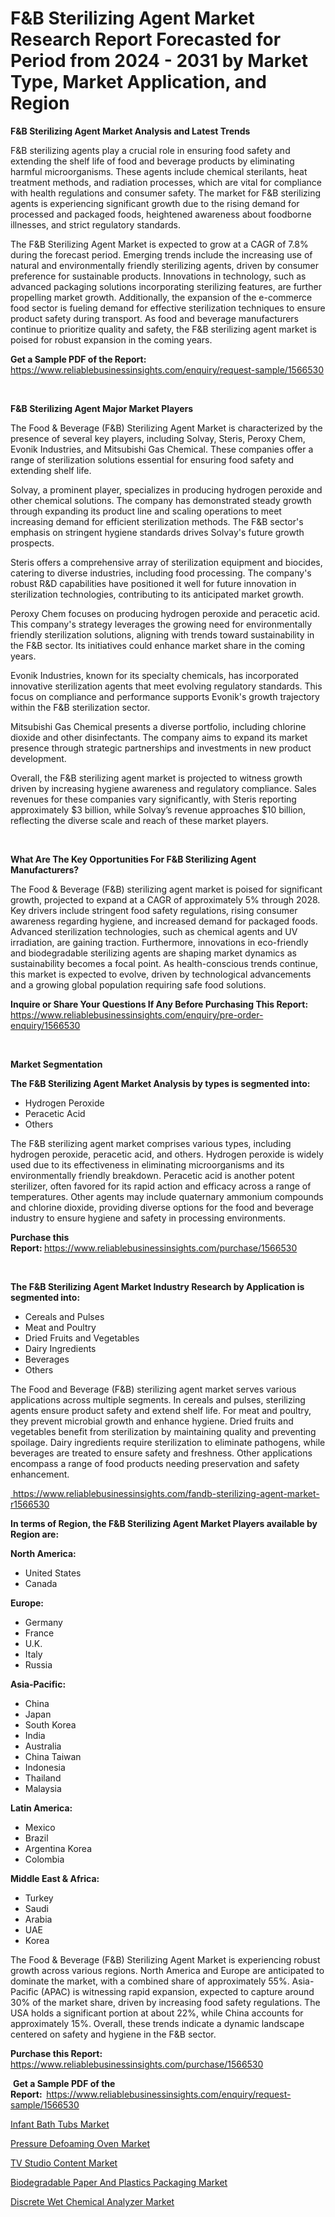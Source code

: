 <p><h1>F&B Sterilizing Agent Market Research Report Forecasted for Period from 2024 -  2031 by Market Type, Market Application, and Region</h1></p><p><strong>F&B Sterilizing Agent Market Analysis and Latest Trends</strong></p>
<p><p>F&B sterilizing agents play a crucial role in ensuring food safety and extending the shelf life of food and beverage products by eliminating harmful microorganisms. These agents include chemical sterilants, heat treatment methods, and radiation processes, which are vital for compliance with health regulations and consumer safety. The market for F&B sterilizing agents is experiencing significant growth due to the rising demand for processed and packaged foods, heightened awareness about foodborne illnesses, and strict regulatory standards.</p><p>The F&B Sterilizing Agent Market is expected to grow at a CAGR of 7.8% during the forecast period. Emerging trends include the increasing use of natural and environmentally friendly sterilizing agents, driven by consumer preference for sustainable products. Innovations in technology, such as advanced packaging solutions incorporating sterilizing features, are further propelling market growth. Additionally, the expansion of the e-commerce food sector is fueling demand for effective sterilization techniques to ensure product safety during transport. As food and beverage manufacturers continue to prioritize quality and safety, the F&B sterilizing agent market is poised for robust expansion in the coming years.</p></p>
<p><strong>Get a Sample PDF of the Report:&nbsp;</strong> <a href="https://www.reliablebusinessinsights.com/enquiry/request-sample/1566530?utm_campaign=1091&utm_medium=2&utm_source=Github&utm_content=ia&utm_term=29102024&utm_id=fb-sterilizing-agent">https://www.reliablebusinessinsights.com/enquiry/request-sample/1566530</a></p>
<p>&nbsp;</p>
<p><strong>F&B Sterilizing Agent Major Market Players</strong></p>
<p><p>The Food & Beverage (F&B) Sterilizing Agent Market is characterized by the presence of several key players, including Solvay, Steris, Peroxy Chem, Evonik Industries, and Mitsubishi Gas Chemical. These companies offer a range of sterilization solutions essential for ensuring food safety and extending shelf life.</p><p>Solvay, a prominent player, specializes in producing hydrogen peroxide and other chemical solutions. The company has demonstrated steady growth through expanding its product line and scaling operations to meet increasing demand for efficient sterilization methods. The F&B sector's emphasis on stringent hygiene standards drives Solvay's future growth prospects.</p><p>Steris offers a comprehensive array of sterilization equipment and biocides, catering to diverse industries, including food processing. The company's robust R&D capabilities have positioned it well for future innovation in sterilization technologies, contributing to its anticipated market growth.</p><p>Peroxy Chem focuses on producing hydrogen peroxide and peracetic acid. This company's strategy leverages the growing need for environmentally friendly sterilization solutions, aligning with trends toward sustainability in the F&B sector. Its initiatives could enhance market share in the coming years.</p><p>Evonik Industries, known for its specialty chemicals, has incorporated innovative sterilization agents that meet evolving regulatory standards. This focus on compliance and performance supports Evonik's growth trajectory within the F&B sterilization sector.</p><p>Mitsubishi Gas Chemical presents a diverse portfolio, including chlorine dioxide and other disinfectants. The company aims to expand its market presence through strategic partnerships and investments in new product development.</p><p>Overall, the F&B sterilizing agent market is projected to witness growth driven by increasing hygiene awareness and regulatory compliance. Sales revenues for these companies vary significantly, with Steris reporting approximately $3 billion, while Solvay’s revenue approaches $10 billion, reflecting the diverse scale and reach of these market players.</p></p>
<p>&nbsp;</p>
<p><strong>What Are The Key Opportunities For F&B Sterilizing Agent Manufacturers?</strong></p>
<p><p>The Food & Beverage (F&B) sterilizing agent market is poised for significant growth, projected to expand at a CAGR of approximately 5% through 2028. Key drivers include stringent food safety regulations, rising consumer awareness regarding hygiene, and increased demand for packaged foods. Advanced sterilization technologies, such as chemical agents and UV irradiation, are gaining traction. Furthermore, innovations in eco-friendly and biodegradable sterilizing agents are shaping market dynamics as sustainability becomes a focal point. As health-conscious trends continue, this market is expected to evolve, driven by technological advancements and a growing global population requiring safe food solutions.</p></p>
<p><strong>Inquire or Share Your Questions If Any Before Purchasing This Report:</strong> <a href="https://www.reliablebusinessinsights.com/enquiry/pre-order-enquiry/1566530?utm_campaign=1091&utm_medium=2&utm_source=Github&utm_content=ia&utm_term=29102024&utm_id=fb-sterilizing-agent">https://www.reliablebusinessinsights.com/enquiry/pre-order-enquiry/1566530</a></p>
<p>&nbsp;</p>
<p><strong>Market Segmentation</strong></p>
<p><strong>The F&B Sterilizing Agent Market Analysis by types is segmented into:</strong></p>
<p><ul><li>Hydrogen Peroxide</li><li>Peracetic Acid</li><li>Others</li></ul></p>
<p><p>The F&B sterilizing agent market comprises various types, including hydrogen peroxide, peracetic acid, and others. Hydrogen peroxide is widely used due to its effectiveness in eliminating microorganisms and its environmentally friendly breakdown. Peracetic acid is another potent sterilizer, often favored for its rapid action and efficacy across a range of temperatures. Other agents may include quaternary ammonium compounds and chlorine dioxide, providing diverse options for the food and beverage industry to ensure hygiene and safety in processing environments.</p></p>
<p><strong>Purchase this Report:&nbsp;</strong><a href="https://www.reliablebusinessinsights.com/purchase/1566530?utm_campaign=1091&utm_medium=2&utm_source=Github&utm_content=ia&utm_term=29102024&utm_id=fb-sterilizing-agent">https://www.reliablebusinessinsights.com/purchase/1566530</a></p>
<p>&nbsp;</p>
<p><strong>The F&B Sterilizing Agent Market Industry Research by Application is segmented into:</strong></p>
<p><ul><li>Cereals and Pulses</li><li>Meat and Poultry</li><li>Dried Fruits and Vegetables</li><li>Dairy Ingredients</li><li>Beverages</li><li>Others</li></ul></p>
<p><p>The Food and Beverage (F&B) sterilizing agent market serves various applications across multiple segments. In cereals and pulses, sterilizing agents ensure product safety and extend shelf life. For meat and poultry, they prevent microbial growth and enhance hygiene. Dried fruits and vegetables benefit from sterilization by maintaining quality and preventing spoilage. Dairy ingredients require sterilization to eliminate pathogens, while beverages are treated to ensure safety and freshness. Other applications encompass a range of food products needing preservation and safety enhancement.</p></p>
<p><a href="https://www.reliablebusinessinsights.com/fandb-sterilizing-agent-market-r1566530?utm_campaign=1091&utm_medium=2&utm_source=Github&utm_content=ia&utm_term=29102024&utm_id=fb-sterilizing-agent">&nbsp;https://www.reliablebusinessinsights.com/fandb-sterilizing-agent-market-r1566530</a></p>
<p><strong>In terms of Region, the F&B Sterilizing Agent Market Players available by Region are:</strong></p>
<p>
    <p> <strong> North America: </strong>
        <ul>
            <li>United States</li>
            <li>Canada</li>
        </ul>
        </p> 
    <p> <strong> Europe: </strong>
        <ul>
            <li>Germany</li>
            <li>France</li>
            <li>U.K.</li>
            <li>Italy</li>
            <li>Russia</li>
        </ul>
        </p> 
    <p> <strong> Asia-Pacific: </strong>
        <ul>
            <li>China</li>
            <li>Japan</li>
            <li>South Korea</li>
            <li>India</li>
            <li>Australia</li>
            <li>China Taiwan</li>
            <li>Indonesia</li>
            <li>Thailand</li>
            <li>Malaysia</li>
        </ul>
        </p> 
    <p> <strong> Latin America: </strong>
        <ul>
            <li>Mexico</li>
            <li>Brazil</li>
            <li>Argentina Korea</li>
            <li>Colombia</li>
        </ul>
        </p> 
    <p> <strong> Middle East & Africa: </strong>
        <ul>
            <li>Turkey</li>
            <li>Saudi</li>
            <li>Arabia</li>
            <li>UAE</li>
            <li>Korea</li>
        </ul>
    </p>
    </p>
<p><p>The Food & Beverage (F&B) Sterilizing Agent Market is experiencing robust growth across various regions. North America and Europe are anticipated to dominate the market, with a combined share of approximately 55%. Asia-Pacific (APAC) is witnessing rapid expansion, expected to capture around 30% of the market share, driven by increasing food safety regulations. The USA holds a significant portion at about 22%, while China accounts for approximately 15%. Overall, these trends indicate a dynamic landscape centered on safety and hygiene in the F&B sector.</p></p>
<p><strong>Purchase this Report: </strong><a href="https://www.reliablebusinessinsights.com/purchase/1566530?utm_campaign=1091&utm_medium=2&utm_source=Github&utm_content=ia&utm_term=29102024&utm_id=fb-sterilizing-agent">https://www.reliablebusinessinsights.com/purchase/1566530</a></p>
<p>&nbsp;<strong>Get a Sample PDF of the Report:&nbsp;&nbsp;</strong><a href="https://www.reliablebusinessinsights.com/enquiry/request-sample/1566530?utm_campaign=1091&utm_medium=2&utm_source=Github&utm_content=ia&utm_term=29102024&utm_id=fb-sterilizing-agent">https://www.reliablebusinessinsights.com/enquiry/request-sample/1566530</a></p>
<p><strong></strong></p>
<p><p><a href="https://www.linkedin.com/pulse/infant-bath-tubs-market-size-growth-trends-statistics-forecasts-rp1ec?utm_campaign=1091&utm_medium=2&utm_source=Github&utm_content=ia&utm_term=29102024&utm_id=fb-sterilizing-agent">Infant Bath Tubs Market</a></p><p><a href="https://issuu.com/reportprime-2/docs/pressure-defoaming-oven-market-size_3fecf9f1f4ea43?utm_campaign=1091&utm_medium=2&utm_source=Github&utm_content=ia&utm_term=29102024&utm_id=fb-sterilizing-agent">Pressure Defoaming Oven Market</a></p><p><a href="https://github.com/burdgexaraeqn/Market-Research-Report-List-1/blob/main/tv-studio-content-market.md?utm_campaign=1091&utm_medium=2&utm_source=Github&utm_content=ia&utm_term=29102024&utm_id=fb-sterilizing-agent">TV Studio Content Market</a></p><p><a href="https://github.com/maniehilp9ib/Market-Research-Report-List-1/blob/main/biodegradable-paper-and-plastics-packaging-market.md?utm_campaign=1091&utm_medium=2&utm_source=Github&utm_content=ia&utm_term=29102024&utm_id=fb-sterilizing-agent">Biodegradable Paper And Plastics Packaging Market</a></p><p><a href="https://issuu.com/reportprime-2/docs/discrete-wet-chemical-analyzer-mark_037352cc3afb52?utm_campaign=1091&utm_medium=2&utm_source=Github&utm_content=ia&utm_term=29102024&utm_id=fb-sterilizing-agent">Discrete Wet Chemical Analyzer Market</a></p></p>